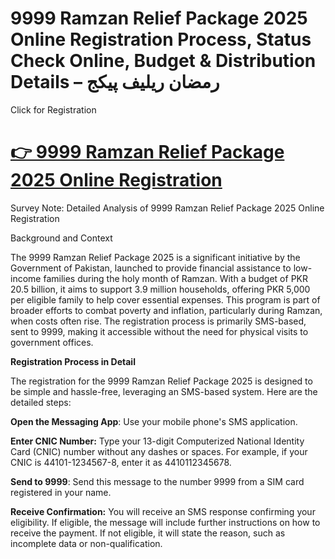 # 9999 Ramzan Relief Package 2025 Online Registration Process, Status Check Online, Budget & Distribution Details – رمضان ریلیف پیکج

Click for Registration
# [👉 9999 Ramzan Relief Package 2025 Online Registration](https://www.saraiki.pk/news/9999-ramzan-relief-package-2025-online-registration-process/)

Survey Note: Detailed Analysis of 9999 Ramzan Relief Package 2025 Online Registration

Background and Context

The 9999 Ramzan Relief Package 2025 is a significant initiative by the Government of Pakistan, launched to provide financial assistance to low-income families 
during the holy month of Ramzan. With a budget of PKR 20.5 billion, it aims to support 3.9 million households, offering PKR 5,000 per eligible family to help cover essential
expenses. This program is part of broader efforts to combat poverty and inflation, particularly during Ramzan, when costs often rise. The registration process is primarily 
SMS-based, sent to 9999, making it accessible without the need for physical visits to government offices.

**Registration Process in Detail**

The registration for the 9999 Ramzan Relief Package 2025 is designed to be simple and hassle-free, leveraging an SMS-based system. Here are the detailed steps:

**Open the Messaging App**: Use your mobile phone's SMS application.

**Enter CNIC Number:** Type your 13-digit Computerized National Identity Card (CNIC) number without any dashes or spaces. For example, if your CNIC is 44101-1234567-8, enter it as 4410112345678.

**Send to 9999**: Send this message to the number 9999 from a SIM card registered in your name.

**Receive Confirmation:** You will receive an SMS response confirming your eligibility. If eligible, the message will include further instructions on how to receive the payment. If not eligible, it will state the reason, such as incomplete data or non-qualification.

